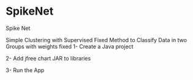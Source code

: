 # SpikeNet
Spike Net

Simple Clustering with Supervised Fixed Method to Classify Data in two Groups with weights fixed 
 1- Create a Java project
 
 2- Add jfree chart JAR to libraries
 
 3- Run the App 
 
